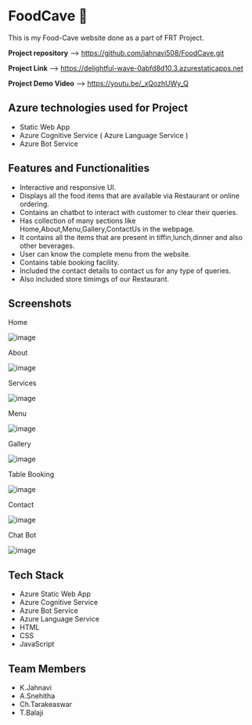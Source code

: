 # FoodCave 🍔 

This is my Food-Cave website done as a part of FRT Project.

**Project repository** --> https://github.com/jahnavi508/FoodCave.git

**Project Link** --> https://delightful-wave-0abfd8d10.3.azurestaticapps.net

**Project Demo Video** --> https://youtu.be/_xQozhUWy_Q


**Azure technologies used for Project**
------------------------------------------------------------------------------------------------------------------------------------------------------------------
* Static Web App
* Azure Cognitive Service ( Azure Language Service )
* Azure Bot Service


**Features and Functionalities**
------------------------------------------------------------------------------------------------------------------------------------------------------------------

* Interactive and responsive UI.
* Displays all the food items that are available via Restaurant or online ordering.
* Contains an chatbot to interact with customer to clear their queries.
* Has collection of many sections like Home,About,Menu,Gallery,ContactUs in the webpage.
* It contains all the items that are present in tiffin,lunch,dinner and also other beverages.
* User can know the complete menu from the website.
* Contains table booking facility.
* Included the contact details to contact us for any type of queries.
* Also included store timimgs of our Restaurant.



**Screenshots**
------------------------------------------------------------------------------------------------------------------------------------------------------------------

Home 

![image](https://github.com/jahnavi508/FoodCave/assets/110041585/946e2033-db77-4922-99e2-1a0280fc000d)




About 

![image](https://github.com/jahnavi508/FoodCave/assets/110041585/acf89640-4646-49e5-afa8-064e557e277e)



Services 

![image](https://github.com/jahnavi508/FoodCave/assets/110041585/4672085a-f8b7-40ae-bef6-efd865f042b9)



Menu

![image](https://github.com/jahnavi508/FoodCave/assets/110041585/f3024add-62bc-4571-8dc7-5c8380b7e2c4)



Gallery

![image](https://github.com/jahnavi508/FoodCave/assets/110041585/4041c44b-ac59-4574-9997-b169a878c154)



Table Booking

![image](https://github.com/jahnavi508/FoodCave/assets/110041585/4e03a45c-9fee-4f4f-8109-cc2d992d454d)



Contact

![image](https://github.com/jahnavi508/FoodCave/assets/110041585/3c3809c9-ea76-46b8-b8cb-e90700a72618)


Chat Bot 

![image](https://github.com/jahnavi508/FoodCave/assets/110041585/303d566d-f298-4a21-a988-48d64fe3c0c6)




**Tech Stack**
------------------------------------------------------------------------------------------------------------------------------------------------------------------
* Azure Static Web App
* Azure Cognitive Service
* Azure Bot Service
* Azure Language Service
* HTML
* CSS
* JavaScript



**Team Members**
------------------------------------------------------------------------------------------------------------------------------------------------------------------

* K.Jahnavi 
* A.Snehitha
* Ch.Tarakeaswar
* T.Balaji 
